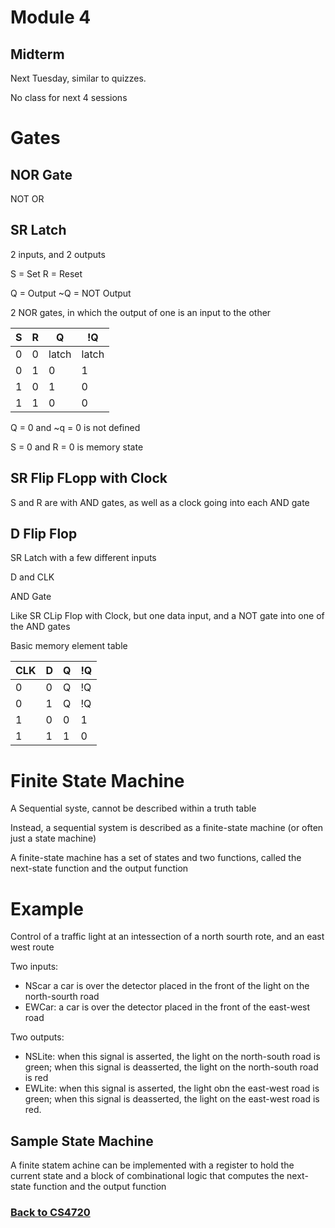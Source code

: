 # Module 4

## Midterm
Next Tuesday, similar to quizzes.

No class for next 4 sessions

# Gates

## NOR Gate

NOT OR

## SR Latch

2 inputs, and 2 outputs

S = Set
R = Reset

Q = Output
~Q = NOT Output

2 NOR gates, in which the output of one is an input to the other

| S | R | Q | !Q |
| - | - | - | - |
| 0 | 0 | latch | latch |
| 0 | 1 | 0 | 1 |
| 1 | 0 | 1 | 0 |
| 1 | 1 | 0 | 0 |

Q = 0 and ~q = 0 is not defined

S = 0 and R = 0 is memory state

## SR Flip FLopp with Clock

S and R are with AND gates, as well as a clock going into each AND gate


## D Flip Flop

SR Latch with a few different inputs

D and CLK

AND Gate

Like SR CLip Flop with Clock, but one data input, and a NOT gate into one of the AND gates

Basic memory element table 


| CLK | D | Q | !Q |
| - | - | - | - |
|0|0|Q|!Q|
|0|1|Q|!Q|
|1|0|0|1|
|1|1|1|0|

# Finite State Machine

A Sequential syste, cannot be described within a truth table

Instead, a sequential system is described as a finite-state machine (or often just a state machine)

A finite-state machine has a set of states and two functions, called the next-state function and the output function


# Example

Control of a traffic light at an intessection of a north sourth rote, and an east west route


Two inputs:
 - NScar a car is over the detector placed in the front of the light on the north-sourth road
 - EWCar: a car is over the detector placed in the front of the east-west road

Two outputs:
 - NSLite: when this signal is asserted, the light on the north-south road is green; when this signal is deasserted, the light on the north-south road is red
 - EWLite: when this signal is asserted, the light obn the east-west road is green; when this signal is deasserted, the light on the east-west road is red.


## Sample State Machine

A finite statem achine can be implemented with a register to hold the current state and a block of combinational logic that computes the next-state function and the output function


### [Back to CS4720](%WEBPATH%/classes/cs4720/)